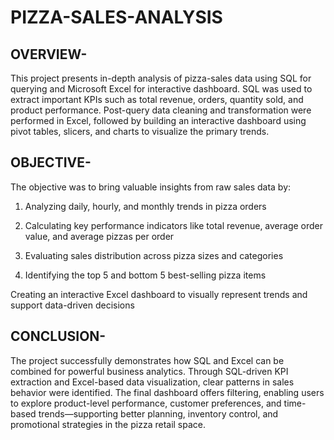 # PIZZA-SALES-ANALYSIS

## OVERVIEW-
This project presents in-depth analysis of pizza-sales data using SQL for querying and Microsoft Excel for interactive dashboard. SQL was used to extract important KPIs such as total revenue, orders, quantity sold, and product performance. Post-query data cleaning and transformation were performed in Excel, followed by building an interactive dashboard using pivot tables, slicers, and charts to visualize the primary trends.

## OBJECTIVE-
The objective was to bring valuable insights from raw sales data by:

1. Analyzing daily, hourly, and monthly trends in pizza orders

2. Calculating key performance indicators like total revenue, average order value, and average pizzas per order

3. Evaluating sales distribution across pizza sizes and categories

4. Identifying the top 5 and bottom 5 best-selling pizza items

Creating an interactive Excel dashboard to visually represent trends and support data-driven decisions

## CONCLUSION-
The project successfully demonstrates how SQL and Excel can be combined for powerful business analytics. Through SQL-driven KPI extraction and Excel-based data visualization, clear patterns in sales behavior were identified. The final dashboard offers filtering, enabling users to explore product-level performance, customer preferences, and time-based trends—supporting better planning, inventory control, and promotional strategies in the pizza retail space.

